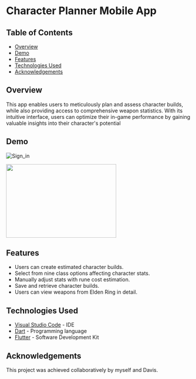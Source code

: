 # Character Planner Mobile App

## Table of Contents
- [Overview](#overview)
- [Demo](#demo)
- [Features](#features)
- [Technologies Used](#technologies-used)
- [Acknowledgements](#acknowledgements)

## Overview
This app enables users to meticulously plan and assess character builds, while also providing access to comprehensive weapon statistics. With its intuitive interface, users can optimize their in-game performance by gaining valuable insights into their character's potential


## Demo
![Sign_in](https://github.com/HajarFarag/Character-Planner-Mobile-App/assets/103531166/a25508ed-c269-4025-938d-f48eba4f96e3)

<img src="https://github.com/HajarFarag/Character-Planner-Mobile-App/assets/103531166/a25508ed-c269-4025-938d-f48eba4f96e3" width="300" height="200" />

## Features
- Users can create estimated character builds.
- Select from nine class options affecting character stats.
- Manually adjust stats with rune cost estimation.
- Save and retrieve character builds.
- Users can view weapons from Elden Ring in detail.

## Technologies Used
- [Visual Studio Code](https://code.visualstudio.com "Visual Studio Code's Homepage") - IDE
- [Dart](https://dart.dev/ "Dart's Homepage") - Programming language
- [Flutter](https://docs.flutter.dev/ "Flutter's Homepage") - Software Development Kit

## Acknowledgements
This project was achieved collaboratively by myself and Davis.
